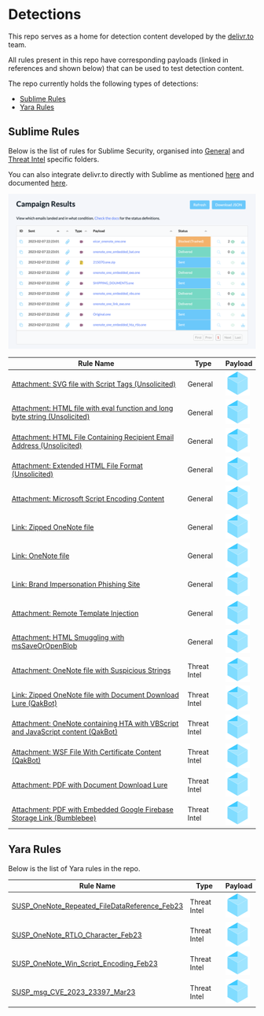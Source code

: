 # Detections

This repo serves as a home for detection content developed by the [delivr.to](https://delivr.to) team.

All rules present in this repo have corresponding payloads (linked in references and shown below) that can be used to test detection content.

The repo currently holds the following types of detections:

- [Sublime Rules](#sublime-rules)
- [Yara Rules](#yara-rules)


## Sublime Rules

Below is the list of rules for Sublime Security, organised into [General](sublime-rules/general/) and [Threat Intel](sublime-rules/threatintel/) specific folders.

You can also integrate delivr.to directly with Sublime as mentioned [here](https://blog.delivr.to/introducing-delivrto-7a8840ff5ed5) and documented [here](https://docs.delivr.to/docs/integrations/sublime_integration.html).

![](assets/delivrto-sublime-integration-results.png)

| Rule Name                                            | Type       | Payload 	| 
|------------------------------------------------------|------------|----------	| 
| [Attachment: SVG file with Script Tags (Unsolicited)](sublime-rules/general/attachment_svg_with_script_element.yml) 	               | General    |   [![](assets/delivrto.png)](https://delivr.to/payloads?id=3dce858d-7be3-412e-85d9-84f3b9845275)        | 
| [Attachment: HTML file with eval function and long byte string (Unsolicited)](sublime-rules/general/attachment_html_eval_byte_string.yml) 	               | General    |   [![](assets/delivrto.png)](https://delivr.to/payloads?id=2e5e3a7b-457d-4bd9-8cbe-77d3f403b74c)        | 
| [Attachment: HTML File Containing Recipient Email Address (Unsolicited)](sublime-rules/general/attachment_html_file_with_recipient_email.yml) 	               | General    |   [![](assets/delivrto.png)](https://delivr.to/payloads?id=648f544d-a2b0-4968-884e-a5d1a72f51fb)        | 
| [Attachment: Extended HTML File Format (Unsolicited)](sublime-rules/general/attachment_xhtml.yml ) 	               | General    |   [![](assets/delivrto.png)](https://delivr.to/payloads?id=44381a80-9269-4974-9d16-a62318ec39f3)        | 
| [Attachment: Microsoft Script Encoding Content](sublime-rules/general/attachment_microsoft_script_encoding_content.yml ) 	               | General    |   [![](assets/delivrto.png)](https://delivr.to/payloads?id=e8dce489-d33e-46b5-9e9f-cf2713abd213)        | 
| [Link: Zipped OneNote file](sublime-rules/general/link_zipped_onenote.yml) 	               | General    |   [![](assets/delivrto.png)](https://delivr.to/payloads?id=cee09f6e-9cac-4fc9-a033-c69254e6396c)        | 
| [Link: OneNote file](sublime-rules/general/link_onenote.yml) 	               | General    |   [![](assets/delivrto.png)](https://delivr.to/payloads?id=ea1b0f0e-fe2b-4ec9-8ba6-56cedf98066e)        | 
| [Link: Brand Impersonation Phishing Site](sublime-rules/general/link_brand_impersonation_phishing_site.yml) 	               | General    |   [![](assets/delivrto.png)](https://delivr.to/payloads?id=14bacd0a-a160-4343-80ef-fa7998a32d2d)        | 
| [Attachment: Remote Template Injection](sublime-rules/general/attachment_remote_template_injection.yml) 	               | General    |   [![](assets/delivrto.png)](https://delivr.to/payloads?id=ef187d5d-3188-483e-b3b5-9ab5e0e032f7)        | 
| [Attachment: HTML Smuggling with msSaveOrOpenBlob](sublime-rules/general/attachment_mssaveoropenblob.yml) 	               | General    |   [![](assets/delivrto.png)](https://delivr.to/payloads?id=be91a311-a023-4221-96da-6f5b717fdc54)        | 
| [Attachment: OneNote file with Suspicious Strings](sublime-rules/threatintel/attachment_onenote_suspicious_strings.yml) 	               | Threat Intel    |   [![](assets/delivrto.png)](https://delivr.to/payloads?id=56188625-d386-489e-bf50-604d89675c2a)        | 
| [Link: Zipped OneNote file with Document Download Lure (QakBot)](sublime-rules/threatintel/link_qakbot_zipped_onenote_doc_download_lure.yml) 	               | Threat Intel    |  [![](assets/delivrto.png)](https://delivr.to/payloads?id=cee09f6e-9cac-4fc9-a033-c69254e6396c)         | 
| [Attachment: OneNote containing HTA with VBScript and JavaScript content (QakBot)](sublime-rules/threatintel/attachment_qakbot_onenote_with_hta_containing_javascript_vbscript.yml) 	               | Threat Intel    |     [![](assets/delivrto.png)](https://delivr.to/payloads?id=56188625-d386-489e-bf50-604d89675c2a)      |
| [Attachment: WSF File With Certificate Content (QakBot)](sublime-rules/threatintel/attachment_wsf_cert_file.yml) 	               | Threat Intel    |     [![](assets/delivrto.png)](https://delivr.to/payloads?id=6f7644eb-f31c-4240-8009-48a8db6fb417)      |
| [Attachment: PDF with Document Download Lure](sublime-rules/threatintel/attachment_pdf_with_document_download_lure.yml) 	               | Threat Intel    |     [![](assets/delivrto.png)](https://delivr.to/payloads?id=5d45687f-b2e3-4add-9b2c-71b68eecb169)      |
| [Attachment: PDF with Embedded Google Firebase Storage Link (Bumblebee)](sublime-rules/threatintel/attachment_pdf_with_firebase_link.yml) 	               | Threat Intel    |     [![](assets/delivrto.png)](https://delivr.to/payloads?id=61b6892e-51d9-4840-8446-4a78c80af5cb)      |

## Yara Rules

Below is the list of Yara rules in the repo. 

| Rule Name                                            | Type       | Payload 	| 
|------------------------------------------------------|------------|----------	| 
| [SUSP_OneNote_Repeated_FileDataReference_Feb23](yara-rules/onenote_repeated_files.yar)	               | Threat Intel    |   [![](assets/delivrto.png)](https://delivr.to/payloads?id=2722d95f-f51d-4ad7-aeb1-60a38e52ae5e)        | 
| [SUSP_OneNote_RTLO_Character_Feb23](yara-rules/onenote_rtlo_filename.yar)	               | Threat Intel    |   [![](assets/delivrto.png)](https://delivr.to/payloads?id=44bab49e-21f0-40ef-8851-f9ea70d6b001)        | 
| [SUSP_OneNote_Win_Script_Encoding_Feb23](yara-rules/onenote_windows_script_encoding_file.yar )	               | Threat Intel    |   [![](assets/delivrto.png)](https://delivr.to/payloads?id=e8dce489-d33e-46b5-9e9f-cf2713abd213)        | 
| [SUSP_msg_CVE_2023_23397_Mar23](yara-rules/msg_cve_2023_23397.yar )	               | Threat Intel    |   [![](assets/delivrto.png)](https://delivr.to/payloads?id=494a2718-a012-45d5-9fe8-27465b0c1809)        | 
